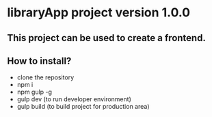 # libraryApp project version 1.0.0
## This project can be used to create a frontend.
## How to install?
* clone the repository
* npm i
* npm gulp -g
* gulp dev (to run developer environment)
* gulp build (to build project for production area)
